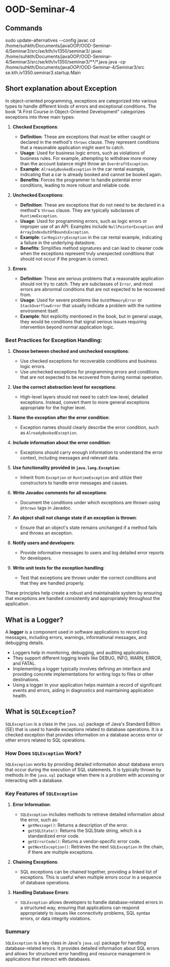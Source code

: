# OOD-Seminar-4

## Commands
sudo update-alternatives --config javac
cd /home/suhkth/Documents/javaOOP/OOD-Seminar-4/Seminar3/src/se/kth/iv1350/seminar3/
javac /home/suhkth/Documents/javaOOP/OOD-Seminar-4/Seminar3/src/se/kth/iv1350/seminar3/**/*.java
java -cp /home/suhkth/Documents/javaOOP/OOD-Seminar-4/Seminar3/src se.kth.iv1350.seminar3.startup.Main


## Short explanation about Exception

In object-oriented programming, exceptions are categorized into various types to handle different kinds of errors and exceptional conditions. The book "A First Course in Object-Oriented Development" categorizes exceptions into three main types:

1. **Checked Exceptions**:
   - **Definition**: These are exceptions that must be either caught or declared in the method's `throws` clause. They represent conditions that a reasonable application might want to catch.
   - **Usage**: Used for business logic errors, such as violations of business rules. For example, attempting to withdraw more money than the account balance might throw an `OverdraftException`.
   - **Example**: `AlreadyBookedException` in the car rental example, indicating that a car is already booked and cannot be booked again.
   - **Benefits**: Forces the programmer to handle potential error conditions, leading to more robust and reliable code.

2. **Unchecked Exceptions**:
   - **Definition**: These are exceptions that do not need to be declared in a method's `throws` clause. They are typically subclasses of `RuntimeException`.
   - **Usage**: Used for programming errors, such as logic errors or improper use of an API. Examples include `NullPointerException` and `ArrayIndexOutOfBoundsException`.
   - **Example**: `CarRegistryException` in the car rental example, indicating a failure in the underlying datastore.
   - **Benefits**: Simplifies method signatures and can lead to cleaner code when the exceptions represent truly unexpected conditions that should not occur if the program is correct.

3. **Errors**:
   - **Definition**: These are serious problems that a reasonable application should not try to catch. They are subclasses of `Error`, and most errors are abnormal conditions that are not expected to be recovered from.
   - **Usage**: Used for severe problems like `OutOfMemoryError` or `StackOverflowError` that usually indicate a problem with the runtime environment itself.
   - **Example**: Not explicitly mentioned in the book, but in general usage, they would be conditions that signal serious issues requiring intervention beyond normal application logic.

### Best Practices for Exception Handling:

1. **Choose between checked and unchecked exceptions**:
   - Use checked exceptions for recoverable conditions and business logic errors.
   - Use unchecked exceptions for programming errors and conditions that are not expected to be recovered from during normal operation.

2. **Use the correct abstraction level for exceptions**:
   - High-level layers should not need to catch low-level, detailed exceptions. Instead, convert them to more general exceptions appropriate for the higher level.

3. **Name the exception after the error condition**:
   - Exception names should clearly describe the error condition, such as `AlreadyBookedException`.

4. **Include information about the error condition**:
   - Exceptions should carry enough information to understand the error context, including messages and relevant data.

5. **Use functionality provided in `java.lang.Exception`**:
   - Inherit from `Exception` or `RuntimeException` and utilize their constructors to handle error messages and causes.

6. **Write Javadoc comments for all exceptions**:
   - Document the conditions under which exceptions are thrown using `@throws` tags in Javadoc.

7. **An object shall not change state if an exception is thrown**:
   - Ensure that an object's state remains unchanged if a method fails and throws an exception.

8. **Notify users and developers**:
   - Provide informative messages to users and log detailed error reports for developers.

9. **Write unit tests for the exception handling**:
   - Test that exceptions are thrown under the correct conditions and that they are handled properly.

These principles help create a robust and maintainable system by ensuring that exceptions are handled consistently and appropriately throughout the application     .






## What is a Logger?

A **logger** is a component used in software applications to record log messages, including errors, warnings, informational messages, and debugging details.
- Loggers help in monitoring, debugging, and auditing applications.
- They support different logging levels like DEBUG, INFO, WARN, ERROR, and FATAL.
- Implementing a logger typically involves defining an interface and providing concrete implementations for writing logs to files or other destinations.
- Using a logger in your application helps maintain a record of significant events and errors, aiding in diagnostics and maintaining application health.



## What is `SQLException`?

`SQLException` is a class in the `java.sql` package of Java's Standard Edition (SE) that is used to handle exceptions related to database operations. It is a checked exception that provides information on a database access error or other errors related to SQL operations.

### How Does `SQLException` Work?

`SQLException` works by providing detailed information about database errors that occur during the execution of SQL statements. It is typically thrown by methods in the `java.sql` package when there is a problem with accessing or interacting with a database.

### Key Features of `SQLException`

1. **Error Information**:
   - `SQLException` includes methods to retrieve detailed information about the error, such as:
     - `getMessage()`: Returns a description of the error.
     - `getSQLState()`: Returns the SQLState string, which is a standardized error code.
     - `getErrorCode()`: Returns a vendor-specific error code.
     - `getNextException()`: Retrieves the next `SQLException` in the chain, if there are multiple exceptions.

2. **Chaining Exceptions**:
   - SQL exceptions can be chained together, providing a linked list of exceptions. This is useful when multiple errors occur in a sequence of database operations.

3. **Handling Database Errors**:
   - `SQLException` allows developers to handle database-related errors in a structured way, ensuring that applications can respond appropriately to issues like connectivity problems, SQL syntax errors, or data integrity violations.

### Summary

`SQLException` is a key class in Java's `java.sql` package for handling database-related errors. It provides detailed information about SQL errors and allows for structured error handling and resource management in applications that interact with databases.